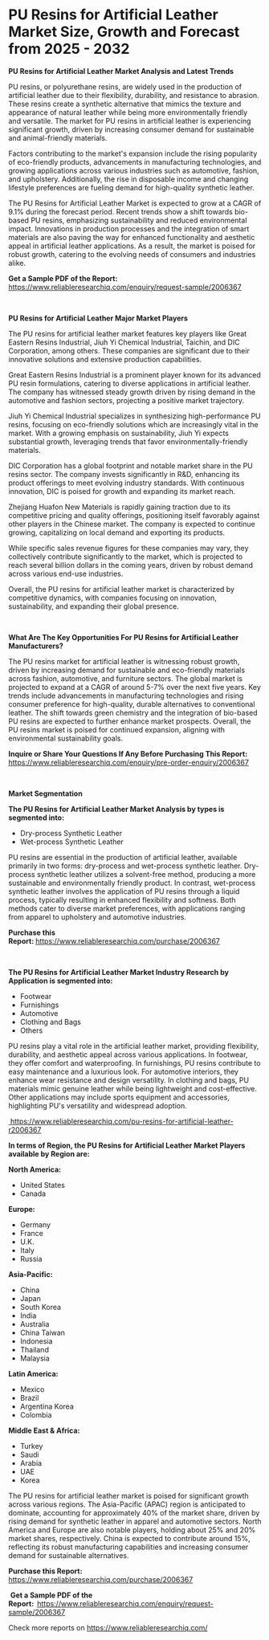 <p><h1>PU Resins for Artificial Leather Market Size, Growth and Forecast from 2025 - 2032</h1></p><p><strong>PU Resins for Artificial Leather Market Analysis and Latest Trends</strong></p>
<p><p>PU resins, or polyurethane resins, are widely used in the production of artificial leather due to their flexibility, durability, and resistance to abrasion. These resins create a synthetic alternative that mimics the texture and appearance of natural leather while being more environmentally friendly and versatile. The market for PU resins in artificial leather is experiencing significant growth, driven by increasing consumer demand for sustainable and animal-friendly materials.</p><p>Factors contributing to the market's expansion include the rising popularity of eco-friendly products, advancements in manufacturing technologies, and growing applications across various industries such as automotive, fashion, and upholstery. Additionally, the rise in disposable income and changing lifestyle preferences are fueling demand for high-quality synthetic leather.</p><p>The PU Resins for Artificial Leather Market is expected to grow at a CAGR of 9.1% during the forecast period. Recent trends show a shift towards bio-based PU resins, emphasizing sustainability and reduced environmental impact. Innovations in production processes and the integration of smart materials are also paving the way for enhanced functionality and aesthetic appeal in artificial leather applications. As a result, the market is poised for robust growth, catering to the evolving needs of consumers and industries alike.</p></p>
<p><strong>Get a Sample PDF of the Report:&nbsp;</strong> <a href="https://www.reliableresearchiq.com/enquiry/request-sample/2006367?utm_campaign=1082&utm_medium=2&utm_source=Github&utm_content=ia&utm_term=05022025&utm_id=pu-resins-for-artificial-leather">https://www.reliableresearchiq.com/enquiry/request-sample/2006367</a></p>
<p>&nbsp;</p>
<p><strong>PU Resins for Artificial Leather Major Market Players</strong></p>
<p><p>The PU resins for artificial leather market features key players like Great Eastern Resins Industrial, Jiuh Yi Chemical Industrial, Taichin, and DIC Corporation, among others. These companies are significant due to their innovative solutions and extensive production capabilities.</p><p>Great Eastern Resins Industrial is a prominent player known for its advanced PU resin formulations, catering to diverse applications in artificial leather. The company has witnessed steady growth driven by rising demand in the automotive and fashion sectors, projecting a positive market trajectory.</p><p>Jiuh Yi Chemical Industrial specializes in synthesizing high-performance PU resins, focusing on eco-friendly solutions which are increasingly vital in the market. With a growing emphasis on sustainability, Jiuh Yi expects substantial growth, leveraging trends that favor environmentally-friendly materials.</p><p>DIC Corporation has a global footprint and notable market share in the PU resins sector. The company invests significantly in R&D, enhancing its product offerings to meet evolving industry standards. With continuous innovation, DIC is poised for growth and expanding its market reach.</p><p>Zhejiang Huafon New Materials is rapidly gaining traction due to its competitive pricing and quality offerings, positioning itself favorably against other players in the Chinese market. The company is expected to continue growing, capitalizing on local demand and exporting its products.</p><p>While specific sales revenue figures for these companies may vary, they collectively contribute significantly to the market, which is projected to reach several billion dollars in the coming years, driven by robust demand across various end-use industries.</p><p>Overall, the PU resins for artificial leather market is characterized by competitive dynamics, with companies focusing on innovation, sustainability, and expanding their global presence.</p></p>
<p>&nbsp;</p>
<p><strong>What Are The Key Opportunities For PU Resins for Artificial Leather Manufacturers?</strong></p>
<p><p>The PU resins market for artificial leather is witnessing robust growth, driven by increasing demand for sustainable and eco-friendly materials across fashion, automotive, and furniture sectors. The global market is projected to expand at a CAGR of around 5-7% over the next five years. Key trends include advancements in manufacturing technologies and rising consumer preference for high-quality, durable alternatives to conventional leather. The shift towards green chemistry and the integration of bio-based PU resins are expected to further enhance market prospects. Overall, the PU resins market is poised for continued expansion, aligning with environmental sustainability goals.</p></p>
<p><strong>Inquire or Share Your Questions If Any Before Purchasing This Report:</strong> <a href="https://www.reliableresearchiq.com/enquiry/pre-order-enquiry/2006367?utm_campaign=1082&utm_medium=2&utm_source=Github&utm_content=ia&utm_term=05022025&utm_id=pu-resins-for-artificial-leather">https://www.reliableresearchiq.com/enquiry/pre-order-enquiry/2006367</a></p>
<p>&nbsp;</p>
<p><strong>Market Segmentation</strong></p>
<p><strong>The PU Resins for Artificial Leather Market Analysis by types is segmented into:</strong></p>
<p><ul><li>Dry-process Synthetic Leather</li><li>Wet-process Synthetic Leather</li></ul></p>
<p><p>PU resins are essential in the production of artificial leather, available primarily in two forms: dry-process and wet-process synthetic leather. Dry-process synthetic leather utilizes a solvent-free method, producing a more sustainable and environmentally friendly product. In contrast, wet-process synthetic leather involves the application of PU resins through a liquid process, typically resulting in enhanced flexibility and softness. Both methods cater to diverse market preferences, with applications ranging from apparel to upholstery and automotive industries.</p></p>
<p><strong>Purchase this Report:&nbsp;</strong><a href="https://www.reliableresearchiq.com/purchase/2006367?utm_campaign=1082&utm_medium=2&utm_source=Github&utm_content=ia&utm_term=05022025&utm_id=pu-resins-for-artificial-leather">https://www.reliableresearchiq.com/purchase/2006367</a></p>
<p>&nbsp;</p>
<p><strong>The PU Resins for Artificial Leather Market Industry Research by Application is segmented into:</strong></p>
<p><ul><li>Footwear</li><li>Furnishings</li><li>Automotive</li><li>Clothing and Bags</li><li>Others</li></ul></p>
<p><p>PU resins play a vital role in the artificial leather market, providing flexibility, durability, and aesthetic appeal across various applications. In footwear, they offer comfort and waterproofing. In furnishings, PU resins contribute to easy maintenance and a luxurious look. For automotive interiors, they enhance wear resistance and design versatility. In clothing and bags, PU materials mimic genuine leather while being lightweight and cost-effective. Other applications may include sports equipment and accessories, highlighting PU's versatility and widespread adoption.</p></p>
<p><a href="https://www.reliableresearchiq.com/pu-resins-for-artificial-leather-r2006367?utm_campaign=1082&utm_medium=2&utm_source=Github&utm_content=ia&utm_term=05022025&utm_id=pu-resins-for-artificial-leather">&nbsp;https://www.reliableresearchiq.com/pu-resins-for-artificial-leather-r2006367</a></p>
<p><strong>In terms of Region, the PU Resins for Artificial Leather Market Players available by Region are:</strong></p>
<p>
    <p> <strong> North America: </strong>
        <ul>
            <li>United States</li>
            <li>Canada</li>
        </ul>
        </p> 
    <p> <strong> Europe: </strong>
        <ul>
            <li>Germany</li>
            <li>France</li>
            <li>U.K.</li>
            <li>Italy</li>
            <li>Russia</li>
        </ul>
        </p> 
    <p> <strong> Asia-Pacific: </strong>
        <ul>
            <li>China</li>
            <li>Japan</li>
            <li>South Korea</li>
            <li>India</li>
            <li>Australia</li>
            <li>China Taiwan</li>
            <li>Indonesia</li>
            <li>Thailand</li>
            <li>Malaysia</li>
        </ul>
        </p> 
    <p> <strong> Latin America: </strong>
        <ul>
            <li>Mexico</li>
            <li>Brazil</li>
            <li>Argentina Korea</li>
            <li>Colombia</li>
        </ul>
        </p> 
    <p> <strong> Middle East & Africa: </strong>
        <ul>
            <li>Turkey</li>
            <li>Saudi</li>
            <li>Arabia</li>
            <li>UAE</li>
            <li>Korea</li>
        </ul>
    </p>
    </p>
<p><p>The PU resins for artificial leather market is poised for significant growth across various regions. The Asia-Pacific (APAC) region is anticipated to dominate, accounting for approximately 40% of the market share, driven by rising demand for synthetic leather in apparel and automotive sectors. North America and Europe are also notable players, holding about 25% and 20% market shares, respectively. China is expected to contribute around 15%, reflecting its robust manufacturing capabilities and increasing consumer demand for sustainable alternatives.</p></p>
<p><strong>Purchase this Report: </strong><a href="https://www.reliableresearchiq.com/purchase/2006367?utm_campaign=1082&utm_medium=2&utm_source=Github&utm_content=ia&utm_term=05022025&utm_id=pu-resins-for-artificial-leather">https://www.reliableresearchiq.com/purchase/2006367</a></p>
<p>&nbsp;<strong>Get a Sample PDF of the Report:&nbsp;&nbsp;</strong><a href="https://www.reliableresearchiq.com/enquiry/request-sample/2006367?utm_campaign=1082&utm_medium=2&utm_source=Github&utm_content=ia&utm_term=05022025&utm_id=pu-resins-for-artificial-leather">https://www.reliableresearchiq.com/enquiry/request-sample/2006367</a></p>
<p><strong></strong></p>
<p>Check more reports on <a href="https://www.reliableresearchiq.com/?utm_campaign=1082&utm_medium=2&utm_source=Github&utm_content=ia&utm_term=05022025&utm_id=pu-resins-for-artificial-leather">https://www.reliableresearchiq.com/</a></p>